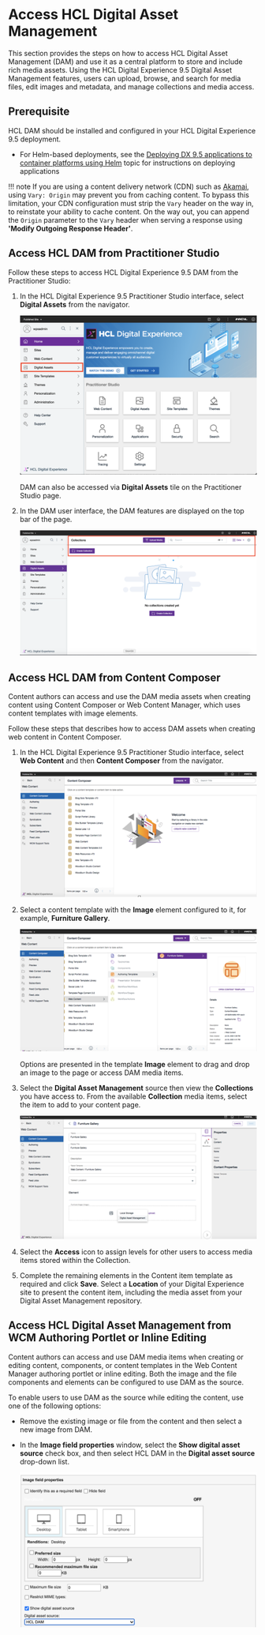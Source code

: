 # Access HCL Digital Asset Management

This section provides the steps on how to access HCL Digital Asset Management \(DAM\) and use it as a central platform to store and include rich media assets. Using the HCL Digital Experience 9.5 Digital Asset Management features, users can upload, browse, and search for media files, edit images and metadata, and manage collections and media access.

## Prerequisite

HCL DAM should be installed and configured in your HCL Digital Experience 9.5 deployment.

- For Helm-based deployments, see the [Deploying DX 9.5 applications to container platforms using Helm](../../../get_started/plan_deployment/container_deployment/application_architecture.md) topic for instructions on deploying applications

!!! note
    If you are using a content delivery network \(CDN\) such as [Akamai](https://www.akamai.com/our-thinking/cdn/what-is-a-cdn), using `Vary: Origin` may prevent you from caching content. To bypass this limitation, your CDN configuration must strip the `Vary` header on the way in, to reinstate your ability to cache content. On the way out, you can append the `Origin` parameter to the `Vary` header when serving a response using **'Modify Outgoing Response Header'**.

## Access HCL DAM from Practitioner Studio

Follow these steps to access HCL Digital Experience 9.5 DAM from the Practitioner Studio:

1. In the HCL Digital Experience 9.5 Practitioner Studio interface, select **Digital Assets** from the navigator.

    ![Select Digital Assets from the Practitioner Studio navigator](../../../images/dam_practitioner_studio_home_page.png)

    DAM can also be accessed via **Digital Assets** tile on the Practitioner Studio page.

2. In the DAM user interface, the DAM features are displayed on the top bar of the page.

    ![HCL Digital Asset Management user interface](../../../images/HCL_DAM_menu_bar.png)

## Access HCL DAM from Content Composer

Content authors can access and use the DAM media assets when creating content using Content Composer or Web Content Manager, which uses content templates with image elements.

Follow these steps that describes how to access DAM assets when creating web content in Content Composer.

1. In the HCL Digital Experience 9.5 Practitioner Studio interface, select **Web Content** and then **Content Composer** from the navigator.

    ![Select Web Content from the Practitioner Studio navigator](../../../images/Select_Web_Content_from_Practitioner_Studio_navigator.png)

2. Select a content template with the **Image** element configured to it, for example, **Furniture Gallery**.

    ![Selecting a Web Content template with the Image element](../../../images/Select_Web_Content_from_Practitioner_Studio_navigator_2.png)

    Options are presented in the template **Image** element to drag and drop an image to the page or access DAM media items.

3. Select the **Digital Asset Management** source then view the **Collections** you have access to. From the available **Collection** media items, select the item to add to your content page.

    ![Selecting the media asset from the DAM collection to insert to the web content item](../../../images/Selecting_media_asset_from_DAM_collection_to_insert_web_content_item.png)

4. Select the **Access** icon to assign levels for other users to access media items stored within the Collection.
5. Complete the remaining elements in the Content item template as required and click **Save**. Select a **Location** of your Digital Experience site to present the content item, including the media asset from your Digital Asset Management repository.

## Access HCL Digital Asset Management from WCM Authoring Portlet or Inline Editing

Content authors can access and use DAM media items when creating or editing content, components, or content templates in the Web Content Manager authoring portlet or inline editing. Both the image and the file components and elements can be configured to use DAM as the source.

To enable users to use DAM as the source while editing the content, use one of the following options:

- Remove the existing image or file from the content and then select a new image from DAM.
- In the **Image field properties** window, select the **Show digital asset source** check box, and then select HCL DAM in the **Digital asset source** drop-down list.

    ![Image field properties](../../../images/access_DAM_from_WCM_portlet.png)
